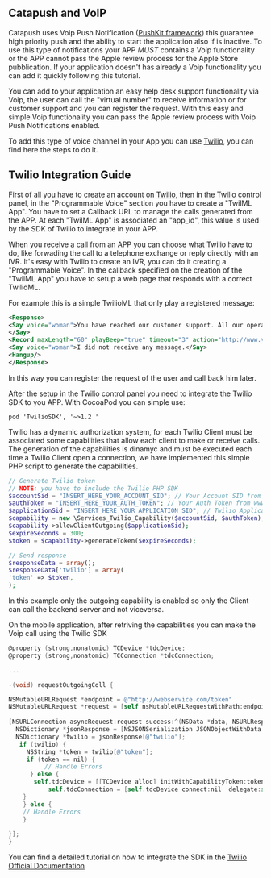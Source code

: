 ## Catapush and VoIP

Catapush uses Voip Push Notification ([PushKit framework](https://developer.apple.com/reference/pushkit)) this guarantee high priority push and the ability to start the application also if is inactive. To use this type of notifications your APP *MUST* contains a Voip functionality or the APP cannot pass the Apple review process for the Apple Store pubblication. If your application doesn't has already a Voip functionality you can add it quickly following this tutorial.

You can add to your application an easy help desk support functionality via Voip, the user can call the "virtual number" to receive information or for customer support and you can register the request. With this easy and simple Voip functionality you can pass the Apple review process with Voip Push Notifications enabled. 

To add this type of voice channel in your App you can use [Twilio](https://www.twilio.com/), you can find here the steps to do it.

## Twilio Integration Guide
First of all you have to create an account on [Twilio](https://www.twilio.com/), then in the Twilio control panel, in the "Programmable Voice" section you have to create a "TwilML App". You have to set a Callback URL to manage the calls generated from the APP. At each "TwilML App" is associated an "app_id", this value is used by the SDK of Twilio to integrate in your APP.

When you receive a call from an APP you can choose what Twilio have to do, like forwading the call to a telephone exchange or reply directly with an IVR. It's easy with Twilio to create an IVR, you can do it creating a "Programmable Voice". In the callback specified on the creation of the "TwilML App" you have to setup a web page that responds with a correct TwilioML.

For example this is a simple TwilioML that only play a registered message:

```xml
<Response>
<Say voice="woman">You have reached our customer support. All our operators are busy at the moment. Please leave your message and you contact details and we will do our best to call you back as soon as possibile.
</Say>
<Record maxLength="60" playBeep="true" timeout="3" action="http://www.your-domain.com/recording-callback"/>
<Say voice="woman">I did not receive any message.</Say>
<Hangup/>
</Response>
```

In this way you can register the request of the user and call back him later.

After the setup in the Twilio control panel you need to integrate the Twilio SDK to you APP. With CocoaPod you can simple use:

```pod 'TwilioSDK', '~>1.2 '```

Twilio has a dynamic authorization system, for each Twilio Client must be associated some capabilities that allow each client to make or receive calls. The generation of the capabilities is dinamyc and must be executed each time a Twilio Client open a connection, we have implemented this simple PHP script to generate the capabilities.

```php
// Generate Twilio token
// NOTE: you have to include the Twilio PHP SDK
$accountSid = "INSERT_HERE_YOUR_ACCOUNT_SID"; // Your Account SID from  www.twilio.com/user/account
$authToken = "INSERT_HERE_YOUR_AUTH_TOKEN"; // Your Auth Token from www.twilio.com/user/account
$applicationSid = "INSERT_HERE_YOUR_APPLICATION_SID"; // Twilio Application Sid
$capability = new \Services_Twilio_Capability($accountSid, $authToken);
$capability->allowClientOutgoing($applicationSid);
$expireSeconds = 300;
$token = $capability->generateToken($expireSeconds);

// Send response
$responseData = array();
$responseData['twilio'] = array(
'token' => $token,
);
```
In this example only the outgoing capability is enabled so only the Client can call the backend server and not viceversa.

On the mobile application, after retriving the capabilities you can make the Voip call using the Twilio SDK

```Objective-C
@property (strong,nonatomic) TCDevice *tdcDevice;
@property (strong,nonatomic) TCConnection *tdcConnection;

...

-(void) requestOutgoingColl {

NSMutableURLRequest *endpoint = @"http://webservice.com/token"
NSMutableURLRequest *request = [self nsMutableURLRequestWithPath:endpoint andHTTPMethod:@"POST"];
    
[NSURLConnection asyncRequest:request success:^(NSData *data, NSURLResponse *response) {
  NSDictionary *jsonResponse = [NSJSONSerialization JSONObjectWithData:data options:0 error:nil];
  NSDictionary *twilio = jsonResponse[@"twilio"];
   if (twilio) {
     NSString *token = twilio[@"token"];
     if (token == nil) {
          // Handle Errors
      } else {
       self.tdcDevice = [[TCDevice alloc] initWithCapabilityToken:token delegate:self];
           self.tdcConnection = [self.tdcDevice connect:nil  delegate:self];
    }
    } else {
    // Handle Errors
    }        
        
}];
}
```
You can find a detailed tutorial on how to integrate the SDK in the [Twilio Official Documentation](https://www.twilio.com/docs/quickstart/client/ios)

